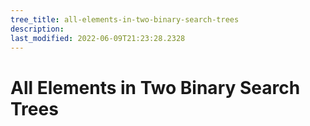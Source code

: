 ```yaml
---
tree_title: all-elements-in-two-binary-search-trees
description: 
last_modified: 2022-06-09T21:23:28.2328
---
```


# All Elements in Two Binary Search Trees
